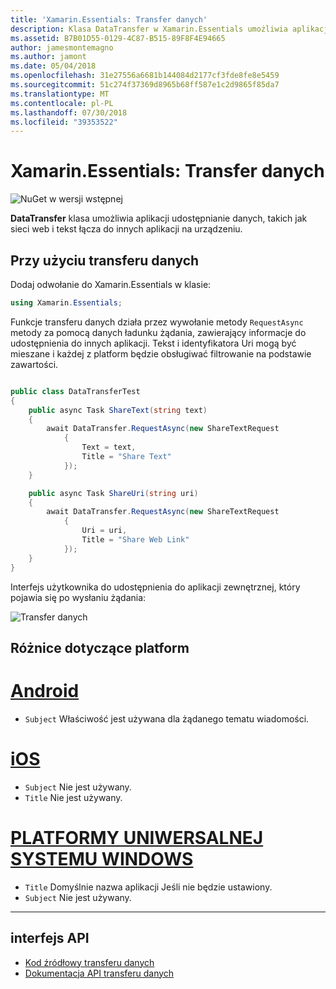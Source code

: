 ```yaml
---
title: 'Xamarin.Essentials: Transfer danych'
description: Klasa DataTransfer w Xamarin.Essentials umożliwia aplikacji udostępnianie danych, takich jak sieci web i tekst łącza do innych aplikacji na urządzeniu.
ms.assetid: B7B01D55-0129-4C87-B515-89F8F4E94665
author: jamesmontemagno
ms.author: jamont
ms.date: 05/04/2018
ms.openlocfilehash: 31e27556a6681b144084d2177cf3fde8fe8e5459
ms.sourcegitcommit: 51c274f37369d8965b68ff587e1c2d9865f85da7
ms.translationtype: MT
ms.contentlocale: pl-PL
ms.lasthandoff: 07/30/2018
ms.locfileid: "39353522"
---
```

# <a name="xamarinessentials-data-transfer"></a>Xamarin.Essentials: Transfer danych

![NuGet w wersji wstępnej](~/media/shared/pre-release.png)

**DataTransfer** klasa umożliwia aplikacji udostępnianie danych, takich jak sieci web i tekst łącza do innych aplikacji na urządzeniu.

## <a name="using-data-transfer"></a>Przy użyciu transferu danych

Dodaj odwołanie do Xamarin.Essentials w klasie:

```csharp
using Xamarin.Essentials;
```

Funkcje transferu danych działa przez wywołanie metody `RequestAsync` metody za pomocą danych ładunku żądania, zawierający informacje do udostępnienia do innych aplikacji. Tekst i identyfikatora Uri mogą być mieszane i każdej z platform będzie obsługiwać filtrowanie na podstawie zawartości.

```csharp

public class DataTransferTest
{
    public async Task ShareText(string text)
    {
        await DataTransfer.RequestAsync(new ShareTextRequest
            {
                Text = text,
                Title = "Share Text"
            });
    }

    public async Task ShareUri(string uri)
    {
        await DataTransfer.RequestAsync(new ShareTextRequest
            {
                Uri = uri,
                Title = "Share Web Link"
            });
    }
}
```

Interfejs użytkownika do udostępnienia do aplikacji zewnętrznej, który pojawia się po wysłaniu żądania:

![Transfer danych](data-transfer-images/data-transfer.png)

## <a name="platform-differences"></a>Różnice dotyczące platform

# <a name="androidtabandroid"></a>[Android](#tab/android)

* `Subject` Właściwość jest używana dla żądanego tematu wiadomości.

# <a name="iostabios"></a>[iOS](#tab/ios)

* `Subject` Nie jest używany.
* `Title` Nie jest używany.

# <a name="uwptabuwp"></a>[PLATFORMY UNIWERSALNEJ SYSTEMU WINDOWS](#tab/uwp)

* `Title` Domyślnie nazwa aplikacji Jeśli nie będzie ustawiony.
* `Subject` Nie jest używany.

-----

## <a name="api"></a>interfejs API

- [Kod źródłowy transferu danych](https://github.com/xamarin/Essentials/tree/master/Xamarin.Essentials/DataTransfer)
- [Dokumentacja API transferu danych](xref:Xamarin.Essentials.DataTransfer)
